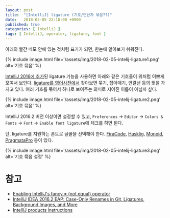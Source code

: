 ```yaml
---
layout: post
title:  "[IntelliJ] ligature (기호/연산자 묶음??)"
date:   2018-02-05 22:18:00 +0900
published: true
categories: [ IntelliJ ]
tags: [ IntelliJ, operator, ligature, font ]
---
```


아래의 빨간 네모 안에 있는 것처럼 표기가 되면, 한눈에 알아보기 쉬워진다.

{% include image.html file='/assets/img/2018-02-05-intelij-ligature1.png' alt='기호 묶음' %}

[IntelliJ 2016에 추가](https://blog.jetbrains.com/idea/2016/06/intellij-idea-2016-2-eap-case-only-renames-in-git-ligatures-background-images-and-more/)된 ligature 기능을 사용하면 아래와 같은 기호들이 위처럼 이쁘게 모여서 보인다. [ligature를 영어사전에서](http://small.dic.daum.net/word/view.do?wordid=ekw000097027&q=ligature) 찾아보면 묶기, 잡아매기, 연결선 등의 뜻을 가지고 있다. 여러 기호를 묶어서 하나로 보여주는 의미로 지어진 이름이 아닐까 싶다.

{% include image.html file='/assets/img/2018-02-05-intelij-ligature2.png' alt='기호 묶음' %}

IntelliJ 2016.2 버전 이상이면 설정할 수 있고, `Preferences` -> `Editor` -> `Colors & Fonts` -> `Font` -> `Enable font ligature`에 체크를 하면 된다.

단, ligature를 지원하는 폰트로 글꼴을 선택해야 한다. [FiraCode](https://github.com/tonsky/FiraCode), [Hasklig](https://github.com/i-tu/Hasklig), [Monoid](https://github.com/larsenwork/monoid), [PragmataPro](http://www.fsd.it/shop/fonts/pragmatapro/) 등이 있다.

{% include image.html file='/assets/img/2018-02-05-intelij-ligature3.png' alt='기호 묶음 설정' %}


# 참고

- [Enabling IntelliJ's fancy ≠ (not equal) operator
](https://stackoverflow.com/questions/41774046/enabling-intellijs-fancy-%E2%89%A0-not-equal-operator)
- [IntelliJ IDEA 2016.2 EAP: Case-Only Renames in Git, Ligatures, Background Images, and More](https://blog.jetbrains.com/idea/2016/06/intellij-idea-2016-2-eap-case-only-renames-in-git-ligatures-background-images-and-more/)
- [IntelliJ products instructions](https://github.com/tonsky/FiraCode/wiki/Intellij-products-instructions)
